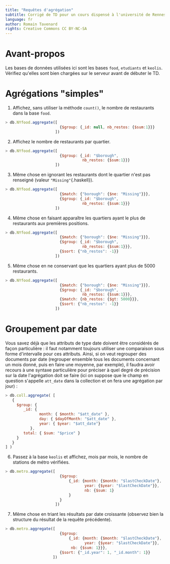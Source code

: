 ```yaml
---
title: "Requêtes d'agrégation"
subtitle: Corrigé de TD pour un cours dispensé à l'université de Rennes 2
language: fr
author: Romain Tavenard
rights: Creative Commons CC BY-NC-SA
---
```


# Avant-propos

Les bases de données utilisées ici sont les bases `food`, `etudiants` et `keolis`.
Vérifiez qu'elles sont bien chargées sur le serveur avant de débuter le TD.

# Agrégations "simples"

1. Affichez, sans utiliser la méthode `count()`, le nombre de restaurants dans la base `food`.

```javascript
> db.NYfood.aggregate([
                        {$group: {_id: null, nb_restos: {$sum:1}}}
                      ])
```

2. Affichez le nombre de restaurants par quartier.

```javascript
> db.NYfood.aggregate([
                        {$group: {_id: "$borough",
                                  nb_restos: {$sum:1}}}
                      ])
```

3. Même chose en ignorant les restaurants dont le quartier n'est pas renseigné (valeur `"Missing"`{.haskell}).

```javascript
> db.NYfood.aggregate([
                        {$match: {"borough": {$ne: "Missing"}}},
                        {$group: {_id: "$borough",
                                  nb_restos: {$sum:1}}}
                      ])
```

4. Même chose en faisant apparaître les quartiers ayant le plus de restaurants aux premières positions.

```javascript
> db.NYfood.aggregate([
                        {$match: {"borough": {$ne: "Missing"}}},
                        {$group: {_id: "$borough",
                                  nb_restos: {$sum:1}}},
                        {$sort: {"nb_restos": -1}}
                      ])
```

5. Même chose en ne conservant que les quartiers ayant plus de 5000 restaurants.

```javascript
> db.NYfood.aggregate([
                        {$match: {"borough": {$ne: "Missing"}}},  
                        {$group: {_id: "$borough",
                                  nb_restos: {$sum:1}}},  
                        {$match: {nb_restos: {$gt: 5000}}},
                        {$sort: {"nb_restos": -1}}
                      ])
```

# Groupement par date

Vous savez déjà que les attributs de type date doivent être considérés de façon particulière : il faut notamment toujours utiliser une comparaison sous forme d'intervalle pour ces attributs. Ainsi, si on veut regrouper des documents par date (regrouper ensemble tous les documents concernant un mois donné, puis en faire une moyenne, par exemple), il faudra avoir recours à une syntaxe particulière pour préciser à quel degré de précision sur la date l'agrégation doit se faire (ici on suppose que le champ en question s'appelle `att_date` dans la collection et on fera une agrégation par jour) :

```javascript
> db.coll.aggregate( [
   {
     $group: {
        _id: {
               month: { $month: "$att_date" },
               day: { $dayOfMonth: "$att_date" },
               year: { $year: "$att_date"}
           },
        total: { $sum: "$price" }
     }
   }
] )
```

6.	Passez à la base `keolis` et affichez, mois par mois, le nombre de stations de métro vérifiées.

```javascript
> db.metro.aggregate([
                        {$group:
                            {_id: {month: {$month: "$lastCheckDate"},
                                   year: {$year: "$lastCheckDate"}},
                                   nb: {$sum: 1}
                            }
                        }
                      ])
```

7. Même chose en triant les résultats par date croissante (observez bien la structure du résultat de la requête précédente).

```javascript
> db.metro.aggregate([
                        {$group:
                            {_id: {month: {$month: "$lastCheckDate"},
                                   year: {$year: "$lastCheckDate"}},
                             nb: {$sum: 1}}},
                        {$sort: {"_id.year": 1, "_id.month": 1}}
                     ])
```

